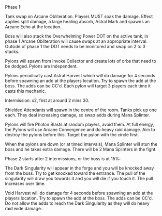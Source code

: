 Phase 1:

Tank swap on Arcane Obliteration. Players MUST soak the damage. Effect applies split damage, a large healing absorb, Astral 
Mark and spawns an Arcane Echo at the location.

Boss will also stack the Overwhelming Power DOT on the active tank, in phase 1 Arcane Obliteration
will cause swaps at an appropriate interval. Outside of phase 1 the DOT needs to be monitored and swap 
on 2 to 3 stacks.

Pylons will spawn from Invoke Collector and create lots of orbs that need to be dodged. Pylons are independent.

Pylons periodically cast Astral Harvest which will do damage for 4 seconds before spawning an add at the players location. 
Try to spawn the add at the boss. The adds can be CC'd. Each pylon will target 3 players each time it casts this mechanic.

Intermission: x2, first at around 2 mins 30.

Shielded Attendants will spawn in the centre of the room. Tanks pick up one each. They deal increasing 
damage, so swap adds during Mana Splinter.

Pylons will fire Photon Blasts at random players, avoid them. At full energy, the Pylons will 
use Arcane Convergence and do heavy raid damage. Aim to destroy the pylons before this. Target the pylon with 
the circle first.

When the pylons are down (or at timed intervals), Mana Splinter will stun the boss and he takes extra damage. 
There will be 2 Mana Splinters in the fight.

Phase 2 starts after 2 intermissions, or the boss is at 15%:

The Dark Singularity will appear in the forge and you will be knocked away from the boss. Try to get knocked toward the entrance.
The pull of the singularity will draw you towards it and you will die if you touch it. The pull
increases over time.

Void Harvest will do damage for 4 seconds before spawning an add at the players location. 
Try to spawn the add at the boss. The adds can be CC'd. Do not allow the adds to reach the 
Dark Singularity as they will do heavy raid wide damage.

